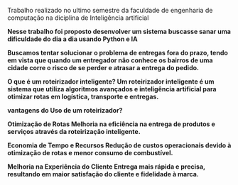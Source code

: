 <Bh5>Trabalho realizado no ultimo semestre da faculdade de engenharia de computação na diciplina de Inteligência artificial</h5>

<B>Nesse trabalho foi proposto desenvolver um sistema buscasse sanar uma dificuldade do dia a dia usando Python e IA

Buscamos tentar solucionar o problema de entregas fora do prazo, tendo em vista que quando um entregador não conhece os bairros de uma cidade corre o risco de se perder e atrasar a entrega do pedido.

O que é um roteirizador inteligente?
Um roteirizador inteligente é um sistema que utiliza algoritmos avançados e inteligência artificial para otimizar rotas em logística, transporte e entregas.

vantagens do Uso de um roteirizador?

Otimização de Rotas
Melhoria na eficiência na entrega de produtos e serviços através da roteirização inteligente.

Economia de Tempo e Recursos
Redução de custos operacionais devido à otimização de rotas e menor consumo de combustível.

Melhoria na Experiência do Cliente
Entrega mais rápida e precisa, resultando em maior satisfação do cliente e fidelidade à marca.</B>

